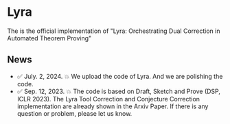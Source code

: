 # Lyra
The is the official implementation of "Lyra: Orchestrating Dual Correction in Automated Theorem Proving"

## News
- ✅ July. 2, 2024. 💥 We upload the code of Lyra. And we are polishing the code.
- ✅ Sep. 12, 2023. 💥 The code is based on Draft, Sketch and Prove (DSP, ICLR 2023). The Lyra Tool Correction and Conjecture Correction implementation are already shown in the Arxiv Paper. If there is any question or problem, please let us know.
